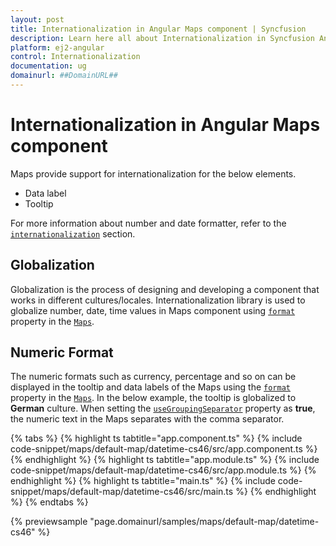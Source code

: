 ```yaml
---
layout: post
title: Internationalization in Angular Maps component | Syncfusion
description: Learn here all about Internationalization in Syncfusion Angular Maps component of Syncfusion Essential JS 2 and more.
platform: ej2-angular
control: Internationalization 
documentation: ug
domainurl: ##DomainURL##
---
```


# Internationalization in Angular Maps component

Maps provide support for internationalization for the below elements.

* Data label
* Tooltip

For more information about number and date formatter, refer to the [`internationalization`](http://ej2.syncfusion.com/documentation/base/intl.html) section.

<!-- markdownlint-disable MD036 -->

## Globalization

Globalization is the process of designing and developing a component that works in different cultures/locales. Internationalization library is used to globalize number, date, time values in Maps component using [`format`](https://ej2.syncfusion.com/angular/documentation/api/maps/mapsModel/#format) property in the [`Maps`](https://ej2.syncfusion.com/angular/documentation/api/maps/mapsModel).

## Numeric Format

The numeric formats such as currency, percentage and so on can be displayed in the tooltip and data labels of the Maps using the [`format`](https://ej2.syncfusion.com/angular/documentation/api/maps/mapsModel/#format) property in the [`Maps`](https://ej2.syncfusion.com/angular/documentation/api/maps/mapsModel). In the below example, the tooltip is globalized to **German** culture. When setting the [`useGroupingSeparator`](https://ej2.syncfusion.com/angular/documentation/api/maps/mapsModel/#usegroupingseparator) property as **true**, the numeric text in the Maps separates with the comma separator.

{% tabs %}
{% highlight ts tabtitle="app.component.ts" %}
{% include code-snippet/maps/default-map/datetime-cs46/src/app.component.ts %}
{% endhighlight %}
{% highlight ts tabtitle="app.module.ts" %}
{% include code-snippet/maps/default-map/datetime-cs46/src/app.module.ts %}
{% endhighlight %}
{% highlight ts tabtitle="main.ts" %}
{% include code-snippet/maps/default-map/datetime-cs46/src/main.ts %}
{% endhighlight %}
{% endtabs %}
  
{% previewsample "page.domainurl/samples/maps/default-map/datetime-cs46" %}